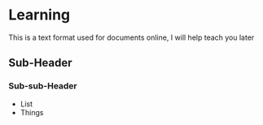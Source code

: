 # Learning

This is a text format used for documents online, I will help teach you later
## Sub-Header

### Sub-sub-Header

* List
* Things